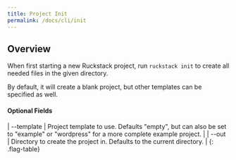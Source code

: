 ```yaml
---
title: Project Init
permalink: /docs/cli/init
---
```


## Overview

When first starting a new Ruckstack project, run `ruckstack init` to create all needed files in the given directory.

By default, it will create a blank project, but other templates can be specified as well.

#### Optional Fields

| \--template | Project template to use. Defaults "empty", but can also be set to "example" or "wordpress" for a more complete example project. | 
| \--out | Directory to create the project in. Defaults to the current directory. |
{: .flag-table}
